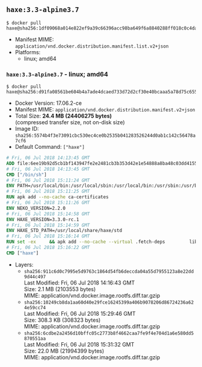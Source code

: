 ## `haxe:3.3-alpine3.7`

```console
$ docker pull haxe@sha256:1df09068a014e822ef9a39c66396acc98ba649f6a8840288ff018c0c4da36119
```

-	Manifest MIME: `application/vnd.docker.distribution.manifest.list.v2+json`
-	Platforms:
	-	linux; amd64

### `haxe:3.3-alpine3.7` - linux; amd64

```console
$ docker pull haxe@sha256:d91fa08561be604b4a7ade4dcaed733d72d2cf30e40bcaaa5a78d75c6557953c
```

-	Docker Version: 17.06.2-ce
-	Manifest MIME: `application/vnd.docker.distribution.manifest.v2+json`
-	Total Size: **24.4 MB (24406275 bytes)**  
	(compressed transfer size, not on-disk size)
-	Image ID: `sha256:5574b4f3e73091cbc530ec4ce0b2535b041283526244d0ab1c142c56478a7cf6`
-	Default Command: `["haxe"]`

```dockerfile
# Fri, 06 Jul 2018 14:13:45 GMT
ADD file:6ee19b92d5cb1bf143947fe2e2481cb3b353d42e1e54888a8ba48c03dd4155f2 in / 
# Fri, 06 Jul 2018 14:13:45 GMT
CMD ["/bin/sh"]
# Fri, 06 Jul 2018 15:11:24 GMT
ENV PATH=/usr/local/bin:/usr/local/sbin:/usr/local/bin:/usr/sbin:/usr/bin:/sbin:/bin
# Fri, 06 Jul 2018 15:11:25 GMT
RUN apk add --no-cache ca-certificates
# Fri, 06 Jul 2018 15:11:26 GMT
ENV NEKO_VERSION=2.2.0
# Fri, 06 Jul 2018 15:14:58 GMT
ENV HAXE_VERSION=3.3.0-rc.1
# Fri, 06 Jul 2018 15:14:59 GMT
ENV HAXE_STD_PATH=/usr/local/share/haxe/std
# Fri, 06 Jul 2018 15:16:14 GMT
RUN set -ex 	&& apk add --no-cache --virtual .fetch-deps 		libressl 		tar 		git 		&& wget -O neko.tar.gz "https://github.com/HaxeFoundation/neko/archive/v2-2-0/neko-2.2.0.tar.gz" 	&& echo "cf101ca05db6cb673504efe217d8ed7ab5638f30e12c5e3095f06fa0d43f64e3 *neko.tar.gz" | sha256sum -c - 	&& mkdir -p /usr/src/neko 	&& tar -xC /usr/src/neko --strip-components=1 -f neko.tar.gz 	&& rm neko.tar.gz 	&& apk add --no-cache --virtual .build-deps 		apache2-dev 		cmake 		gc-dev 		gcc 		gtk+2.0-dev 		libc-dev 		linux-headers 		mariadb-dev 		mbedtls-dev 		ninja 		sqlite-dev 	&& cd /usr/src/neko 	&& cmake -GNinja -DNEKO_JIT_DISABLE=ON -DRELOCATABLE=OFF -DRUN_LDCONFIG=OFF . 	&& ninja 	&& ninja install 		&& git clone --recursive --depth 1 --branch 3.3.0-rc1 "https://github.com/HaxeFoundation/haxe.git" /usr/src/haxe 	&& cd /usr/src/haxe 	&& apk add --no-cache --virtual .build-deps 		camlp4 		ocaml 		pcre-dev 		zlib-dev 		make 				&& make all tools 	&& mkdir -p /usr/local/bin 	&& cp haxe haxelib /usr/local/bin 	&& mkdir -p $HAXE_STD_PATH 	&& cp -r std/* $HAXE_STD_PATH 	&& mkdir -p /haxelib 	&& cd / && haxelib setup /haxelib 		&& runDeps="$( 		scanelf --needed --nobanner --recursive /usr/local 			| awk '{ gsub(/,/, "\nso:", $2); print "so:" $2 }' 			| sort -u 			| xargs -r apk info --installed 			| sort -u 	)" 	&& apk add --virtual .python-rundeps $runDeps 	&& apk del .build-deps 	&& apk del .fetch-deps 		&& rm -rf /usr/src/neko /usr/src/haxe
# Fri, 06 Jul 2018 15:16:22 GMT
CMD ["haxe"]
```

-	Layers:
	-	`sha256:911c6d0c7995e5d9763c1864d54fb6deccda04a55d7955123a8e22dd9d44c497`  
		Last Modified: Fri, 06 Jul 2018 14:16:43 GMT  
		Size: 2.1 MB (2103553 bytes)  
		MIME: application/vnd.docker.image.rootfs.diff.tar.gzip
	-	`sha256:10249cb8da1aa60d40e29fce16245399a406b9078206d86724236a624e59cc74`  
		Last Modified: Fri, 06 Jul 2018 15:29:46 GMT  
		Size: 308.3 KB (308323 bytes)  
		MIME: application/vnd.docker.image.rootfs.diff.tar.gzip
	-	`sha256:6cdbe2a2456d10bffc05c2773b8f4662caa7fe9f4e704d1a6e580dd5870551aa`  
		Last Modified: Fri, 06 Jul 2018 15:31:32 GMT  
		Size: 22.0 MB (21994399 bytes)  
		MIME: application/vnd.docker.image.rootfs.diff.tar.gzip
